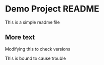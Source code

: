# Demo Project README

This is a simple readme file

## More text

Modifying this to check versions

This is bound to cause trouble